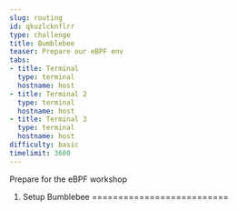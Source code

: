 ```yaml
---
slug: routing
id: qkuzlcknflrr
type: challenge
title: Bumblebee
teaser: Prepare our eBPF env
tabs:
- title: Terminal
  type: terminal
  hostname: host
- title: Terminal 2
  type: terminal
  hostname: host
- title: Terminal 3
  type: terminal
  hostname: host
difficulty: basic
timelimit: 3600
---
```


Prepare for the eBPF workshop

1. Setup Bumblebee
==========================

